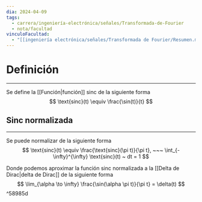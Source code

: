 ```yaml
---
dia: 2024-04-09
tags:
  - carrera/ingeniería-electrónica/señales/Transformada-de-Fourier
  - nota/facultad
vinculoFacultad:
  - "[[ingeniería electrónica/señales/Transformada de Fourier/Resumen.md]]"
---
```

# Definición
---
Se define la [[Función|función]] sinc de la siguiente forma $$ \text{sinc}(t) \equiv \frac{\sin(t)}{t} $$
## Sinc normalizada
---
Se puede normalizar de la siguiente forma $$ \text{sinc}(t) \equiv \frac{\text{sinc}(\pi t)}{\pi t}, ~~~ \int_{-\infty}^{\infty} \text{sinc}(t) ~ dt = 1 $$

Donde podemos aproximar la función sinc normalizada a la [[Delta de Dirac|delta de Dirac]] de la siguiente forma $$ \lim_{\alpha \to \infty} \frac{\sin(\alpha \pi t)}{\pi t} = \delta(t) $$ ^58985d